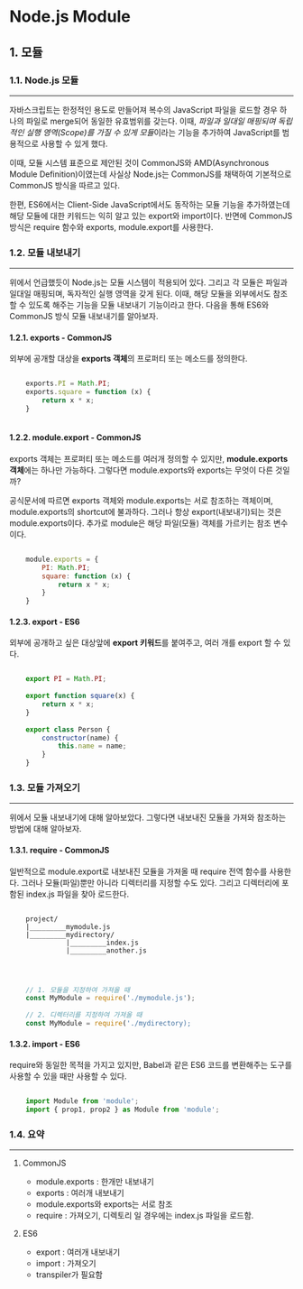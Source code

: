 # Node.js Module

## 1.  모듈

### 1.1. Node.js 모듈
--------------------------------------------------------------------------------
  자바스크립트는 한정적인 용도로 만들어져 복수의 JavaScript 파일을 로드할 경우 하나의 파일로 merge되어 동일한 유효범위를 갖는다. 이때, *파일과 일대일 매핑되며 독립적인 실행 영역(Scope)를 가질 수 있게 모듈*이라는 기능을 추가하여 JavaScript를 범용적으로 사용할 수 있게 했다. 

  이때, 모듈 시스템 표준으로 제안된 것이 CommonJS와 AMD(Asynchronous Module Definition)이였는데 사실상 Node.js는 CommonJS를 채택하여 기본적으로 CommonJS 방식을 따르고 있다. 

  한편, ES6에서는 Client-Side JavaScript에서도 동작하는 모듈 기능을 추가하였는데 해당 모듈에 대한 키워드는 익히 알고 있는 export와 import이다. 반면에 CommonJS 방식은 require 함수와 exports, module.export를 사용한다. 

### 1.2. 모듈 내보내기
--------------------------------------------------------------------------------
  위에서 언급했듯이 Node.js는 모듈 시스템이 적용되어 있다. 그리고 각 모듈은 파일과 일대일 매핑되며, 독자적인 실행 영역을 갖게 된다. 이때, 해당 모듈을 외부에서도 참조할 수 있도록 해주는 기능을 모듈 내보내기 기능이라고 한다. 다음을 통해 ES6와 CommonJS 방식 모듈 내보내기를 알아보자. 

#### 1.2.1. exports - CommonJS
  외부에 공개할 대상을 **exports 객체**의 프로퍼티 또는 메소드를 정의한다. 

``` javascript

	exports.PI = Math.PI;
	exports.square = function (x) {
		return x * x;
	}
	
```

#### 1.2.2. module.export - CommonJS
  exports 객체는 프로퍼티 또는 메소드를 여러개 정의할 수 있지만, **module.exports 객체**에는 하나만 가능하다. 그렇다면 module.exports와 exports는 무엇이 다른 것일까?

  공식문서에 따르면 exports 객체와 module.exports는 서로 참조하는 객체이며, module.exports의 shortcut에 불과하다. 그러나 항상 export(내보내기)되는 것은 module.exports이다. 추가로 module은 해당 파일(모듈) 객체를 가르키는 참조 변수이다. 

``` javascript

	module.exports = {
		PI: Math.PI;
		square: function (x) {
			return x * x;
		}
	}

```
#### 1.2.3. export - ES6
  외부에 공개하고 싶은 대상앞에 **export 키워드**를 붙여주고, 여러 개를 export 할 수 있다.

``` javascript

	export PI = Math.PI;
	
	export function square(x) {
		return x * x;
	}
	
	export class Person {
		constructor(name) {
			this.name = name;
		}
	}

```

### 1.3. 모듈 가져오기 
--------------------------------------------------------------------------------
  위에서 모듈 내보내기에 대해 알아보았다. 그렇다면 내보내진 모듈을 가져와 참조하는 방법에 대해 알아보자. 


#### 1.3.1. require - CommonJS
  일반적으로 module.export로 내보내진 모듈을 가져올 때 require 전역 함수를 사용한다. 그러나 모듈(파일)뿐만 아니라 디렉터리를 지정할 수도 있다. 그리고 디렉터리에 포함된 index.js 파일을 찾아 로드한다. 

``` code

	project/
	|_________mymodule.js
	|_________mydirectory/
			  |_________index.js
			  |_________another.js
			  
	
```

``` javascript

	// 1. 모듈을 지정하여 가져올 때
	const MyModule = require('./mymodule.js');
	
	// 2. 디렉터리를 지정하여 가져올 때
	const MyModule = require('./mydirectory);

```

#### 1.3.2. import - ES6
  require와 동일한 목적을 가지고 있지만, Babel과 같은 ES6 코드를 변환해주는 도구를 사용할 수 있을 때만 사용할 수 있다. 

``` javascript

	import Module from 'module';
	import { prop1, prop2 } as Module from 'module';

```

### 1.4. 요약
--------------------------------------------------------------------------------

1. CommonJS
	* module.exports : 한개만 내보내기
	* exports : 여러개 내보내기 
	* module.exports와 exports는 서로 참조
	* require : 가져오기, 디렉토리 일 경우에는 index.js 파일을 로드함.

2. ES6
	* export : 여러개 내보내기
	* import : 가져오기
	* transpiler가 필요함
